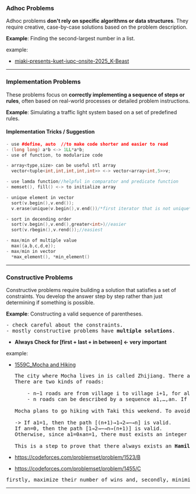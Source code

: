 ### Adhoc Problems

Adhoc problems **don't rely on specific algorithms or data structures**. They require creative, case-by-case solutions based on the problem description.

**Example**: Finding the second-largest number in a list.

example:

- [miaki-presents-kuet-iupc-onsite-2025_K-Beast]()

---

### Implementation Problems

These problems focus on **correctly implementing a sequence of steps or rules**, often based on real-world processes or detailed problem instructions.

**Example**: Simulating a traffic light system based on a set of predefined rules.

#### Implementation Tricks / Suggestion

```cpp
- use #define, auto  //to make code shorter and easier to read
- (long long) a*b <-> 1LL*a*b;
- use of function, to modularize code

- array<type,size> can be useful stl array
  vector<tuple<int,int,int,int,int>> <-> vector<array<int,5>>v;

- use lamda function//helpful in comparator and predicate function
- memset(), fill() <-> to initialize array

- unique element in vector
  sort(v.begin(),v.end());
  v.erase(unique(v.begin(),v.end())/*first iterator that is not unique*/,v.end());

- sort in decending order
  sort(v.begin(),v.end(),greater<int>)//easier
  sort(v.rbegin(),v.rend());//easiest

- max/min of multiple value
  max({a,b,c,d,e});
- max/min in vector
  *max_element(), *min_element()
```

---

### Constructive Problems

Constructive problems require building a solution that satisfies a set of constraints. You develop the answer step by step rather than just determining if something is possible.

**Example**: Constructing a valid sequence of parentheses.

<pre>
- check careful about the constraints.
- mostly constructive problems have <b>multiple solutions</b>.
</pre>

- <b>Always Check for [first + last + in between] <- very important</b>

example:

- [1559C_Mocha and Hiking](./3_constructive/1559C_Mocha%20and%20Hiking.cpp)
  <pre>
  The city where Mocha lives in is called Zhijiang. There are n+1 villages and 2n−1 directed roads in this city.
  There are two kinds of roads:
  
      - n−1 roads are from village i to village i+1, for all 1≤i≤n−1
      - n roads can be described by a sequence a1,…,an. If ai=0, the i-th of these roads goes from village i to village n+1, otherwise it goes from village n+1 to village i, for all 1≤i≤n
  
  Mocha plans to go hiking with Taki this weekend. To avoid the trip being boring, they plan to go through every village exactly once. They can start and finish at any villages. Can you help them to draw up a plan?
  
  -> If a1=1, then the path [(n+1)→1→2→⋯→n] is valid.
  If an=0, then the path [1→2→⋯→n→(n+1)] is valid.
  Otherwise, since a1=0∧an=1, there must exists an integer i (1≤i< n) where ai=0∧ai+1=1, then the path [1→2→⋯→i→(n+1)→(i+1)→(i+2)→⋯n] is valid.
  
  This is a step to prove that there always exists an <b>Hamiltonian path</b> in a tournament graph.
  </pre>

- https://codeforces.com/problemset/problem/1523/B
- https://codeforces.com/problemset/problem/1455/C
<pre>
firstly, maximize their number of wins and, secondly, minimize the number of wins of their opponent.
</pre>
---
